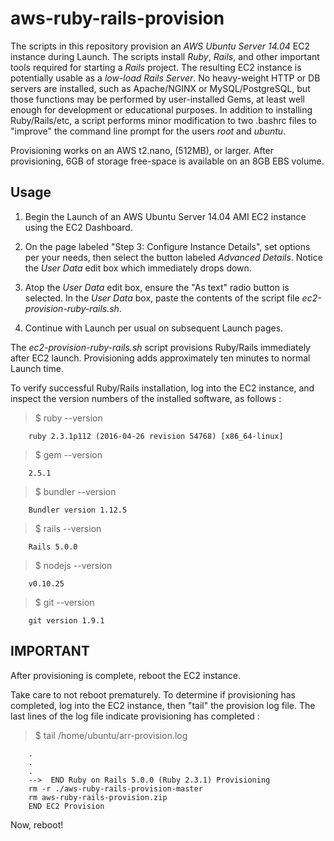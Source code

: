 # aws-ruby-rails-provision
The scripts in this repository provision an _AWS Ubuntu Server 14.04_ EC2 instance during Launch.  The scripts install _Ruby_, _Rails_, and other important tools required for starting a _Rails_ project.  The resulting EC2 instance is potentially usable as a _low-load Rails Server_.  No heavy-weight HTTP or DB servers are installed, such as Apache/NGINX or MySQL/PostgreSQL, but those functions may be performed by user-installed Gems, at least well enough for development or educational purposes.  In addition to installing Ruby/Rails/etc, a script performs minor modification to two .bashrc files to "improve" the command line prompt for the users _root_ and _ubuntu_.

Provisioning works on an AWS t2.nano, (512MB), or larger.  After provisioning, 6GB of storage free-space is available on an 8GB EBS volume.

## Usage
1. Begin the Launch of an AWS Ubuntu Server 14.04 AMI EC2 instance using the EC2 Dashboard.

2. On the page labeled "Step 3: Configure Instance Details", set options per your needs, then select the button labeled _Advanced Details_.  Notice the _User Data_ edit box which immediately drops down.

3. Atop the _User Data_ edit box, ensure the "As text" radio button is selected.  In the _User Data_ box, paste the contents of the script file _ec2-provision-ruby-rails.sh_.

4. Continue with Launch per usual on subsequent Launch pages.

The _ec2-provision-ruby-rails.sh_ script provisions Ruby/Rails immediately after EC2 launch.  Provisioning adds approximately ten minutes to normal Launch time.  

To verify successful Ruby/Rails installation, log into the EC2 instance, and inspect the version numbers of the installed software, as follows :

> $ ruby --version

        ruby 2.3.1p112 (2016-04-26 revision 54768) [x86_64-linux]
  
> $ gem --version

        2.5.1
      
> $ bundler --version

        Bundler version 1.12.5
      
> $ rails --version

        Rails 5.0.0
      
> $ nodejs --version

        v0.10.25

> $ git --version

        git version 1.9.1
      
## IMPORTANT
After provisioning is complete, reboot the EC2 instance.

Take care to not reboot prematurely.  To determine if provisioning has completed, log into the EC2 instance, then "tail" the provision log file.  The last lines of the log file indicate provisioning has completed :

> $ tail  /home/ubuntu/arr-provision.log

        .
        .
        .
        -->  END Ruby on Rails 5.0.0 (Ruby 2.3.1) Provisioning
        rm -r ./aws-ruby-rails-provision-master
        rm aws-ruby-rails-provision.zip
        END EC2 Provision

Now, reboot!

